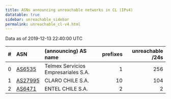 ```yaml
---
title: ASNs announcing unreachable networks in CL (IPv4)
datatable: true
sidebar: unreachable_sidebar
permalink: unreachable_cl-v4.html
---
```


Data as of 2019-12-13 22:40:00 UTC


<div class="datatable-begin"></div>

|   # | ASN                                    | (announcing) AS name                |   prefixes |   unreachable /24s |
|----:|:---------------------------------------|:------------------------------------|-----------:|-------------------:|
|   0 | [AS6535](unreachable_AS6535-v4.html)   | Telmex Servicios Empresariales S.A. |          1 |                256 |
|   1 | [AS27995](unreachable_AS27995-v4.html) | CLARO CHILE S.A.                    |         10 |                104 |
|   2 | [AS6471](unreachable_AS6471-v4.html)   | ENTEL CHILE S.A.                    |          2 |                  2 |

<div class="datatable-end"></div>